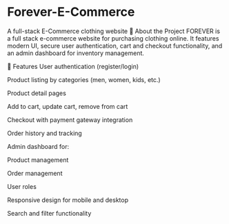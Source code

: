# Forever-E-Commerce
A full-stack E-Commerce clothing website
📖 About the Project
FOREVER is a full stack e-commerce website for purchasing clothing online. It features modern UI, secure user authentication, cart and checkout functionality, and an admin dashboard for inventory management.

🚀 Features
User authentication (register/login)

Product listing by categories (men, women, kids, etc.)

Product detail pages

Add to cart, update cart, remove from cart

Checkout with payment gateway integration

Order history and tracking

Admin dashboard for:

Product management

Order management

User roles

Responsive design for mobile and desktop

Search and filter functionality
